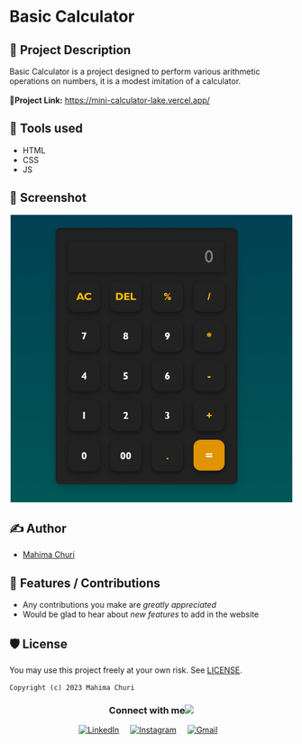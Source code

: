 # Basic Calculator

## 📖 Project Description

Basic Calculator is a project designed to perform various arithmetic operations on numbers, it is a modest imitation of a calculator.
<br><br>🔗<b>Project Link:</b> https://mini-calculator-lake.vercel.app/


## 📓 Tools used

<ul>
  <li>HTML</li>
  <li>CSS</li>
  <li>JS</li>
</ul>


## 👀 Screenshot
<div align="center">
<img src ="/assests/1.png" width="500px">
</div>

## ✍ Author

- [Mahima Churi](https://github.com/Mahitej28)



## 📌 Features / Contributions
 - Any contributions you make are *greatly appreciated*
 - Would be glad to hear about *new features* to add in the website




## 🛡 License

You may use this project freely at your own risk. See [LICENSE](https://choosealicense.com/licenses/mit/).

    Copyright (c) 2023 Mahima Churi



<div align="center">
<h3> Connect with me<a href="https://gifyu.com/image/Zy2f"><img src="https://github.com/milaan9/milaan9/blob/main/Handshake.gif" width="50px"></a>
</h3> 
<p align="center">
    <a href="https://www.linkedin.com/in/mahimachuri" target="_blank"><img alt="LinkedIn" width="25px" src="https://cdn-icons-png.flaticon.com/512/3536/3536505.png"></a> &nbsp&nbsp&nbsp
    <a href="https://www.instagram.com/infoelegant10" target="_blank"><img alt="Instagram" width="25px" src="https://cdn-icons-png.flaticon.com/512/1384/1384063.png"></a> &nbsp&nbsp&nbsp
     <a href="mailto:mahimachuri.28@gmail.com" target="_blank"><img alt="Gmail" width="40px" height="30px" src="https://github.com/TheDudeThatCode/TheDudeThatCode/blob/master/Assets/Gmail.svg"></a>&nbsp&nbsp&nbsp
   </p>

